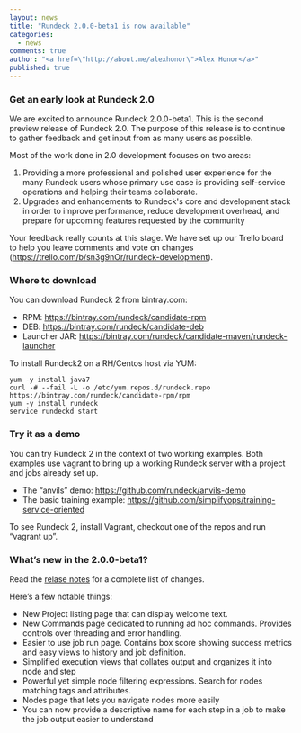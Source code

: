 ```yaml
---
layout: news
title: "Rundeck 2.0.0-beta1 is now available"
categories: 
  - news
comments: true
author: "<a href=\"http://about.me/alexhonor\">Alex Honor</a>"
published: true
---
```


### Get an early look at Rundeck 2.0 

We are excited to announce Rundeck 2.0.0-beta1. This is the second preview release of Rundeck 2.0. The purpose of this release is to continue to gather feedback and get input from as many users as possible.

Most of the work done in 2.0 development focuses on two areas:
1. Providing a more professional and polished user experience for the many Rundeck users whose primary use case is providing self-service operations and helping their teams collaborate.
2. Upgrades and enhancements to Rundeck's core and development stack in order to improve performance, reduce development overhead, and prepare for upcoming features requested by the community

Your feedback really counts at this stage. We have set up our Trello board to help you leave comments and vote on changes (<https://trello.com/b/sn3g9nOr/rundeck-development>).


### Where to download

You can download Rundeck 2 from bintray.com:

* RPM: <https://bintray.com/rundeck/candidate-rpm>
* DEB: <https://bintray.com/rundeck/candidate-deb>
* Launcher JAR: <https://bintray.com/rundeck/candidate-maven/rundeck-launcher>

To install Rundeck2 on a RH/Centos host via YUM:

    yum -y install java7
    curl -# --fail -L -o /etc/yum.repos.d/rundeck.repo https://bintray.com/rundeck/candidate-rpm/rpm
    yum -y install rundeck
    service rundeckd start


### Try it as a demo

You can try Rundeck 2 in the context of two working examples. Both examples use vagrant to bring up a working Rundeck server with a project and jobs already set up. 

* The “anvils” demo: <https://github.com/rundeck/anvils-demo>
* The basic training example: <https://github.com/simplifyops/training-service-oriented>

To see Rundeck 2, install Vagrant, checkout one of the repos and run “vagrant up”.


### What’s new in the 2.0.0-beta1?

Read the [relase notes](https://github.com/dtolabs/rundeck/blob/rundeck2/RELEASE.md) for a complete list of changes. 

Here’s a few notable things:

* New Project listing page that can display welcome text.
* New Commands page dedicated to running ad hoc commands. Provides controls over threading and error handling.
* Easier to use job run page. Contains box score showing success metrics and easy views to history and job definition.
* Simplified execution views that collates output and organizes it into node and step
* Powerful yet simple node filtering expressions. Search for nodes matching tags and attributes.
* Nodes page that lets you navigate nodes more easily
* You can now provide a descriptive name for each step in a job to make the job output easier to understand



